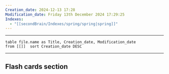 ```yaml
---
Creation_date: 2024-12-13 17:28
Modification_date: Friday 13th December 2024 17:29:25
Indexes:
  - "[[secondBrain/Indexes/spring/spring|spring]]"
---
```


----



```dataview
table file.name as Title, Creation_date, Modification_date
from [[]]  sort Creation_date DESC
```























---
## Flash cards section
